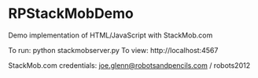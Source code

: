 RPStackMobDemo
==============

Demo implementation of HTML/JavaScript with StackMob.com

To run:  python stackmobserver.py
To view: http://localhost:4567

StackMob.com credentials: joe.glenn@robotsandpencils.com / robots2012
